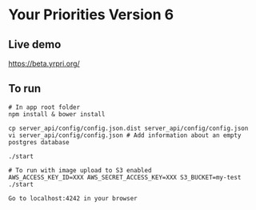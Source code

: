# Your Priorities Version 6

## Live demo
https://beta.yrpri.org/

## To run

```
# In app root folder
npm install & bower install

cp server_api/config/config.json.dist server_api/config/config.json
vi server_api/config/config.json # Add information about an empty postgres database

./start

# To run with image upload to S3 enabled
AWS_ACCESS_KEY_ID=XXX AWS_SECRET_ACCESS_KEY=XXX S3_BUCKET=my-test ./start

Go to localhost:4242 in your browser
```
